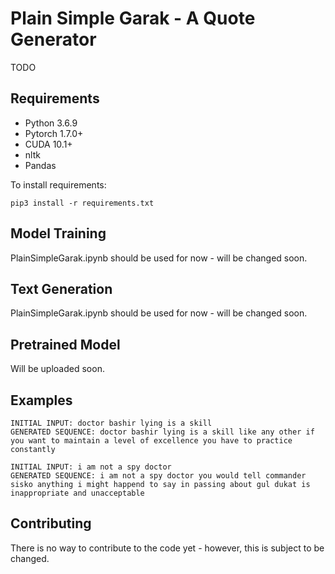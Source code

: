 # Plain Simple Garak - A Quote Generator

TODO

## Requirements

- Python 3.6.9
- Pytorch 1.7.0+
- CUDA 10.1+
- nltk
- Pandas

To install requirements:

```setup
pip3 install -r requirements.txt
```

## Model Training

PlainSimpleGarak.ipynb should be used for now - will be changed soon.

## Text Generation

PlainSimpleGarak.ipynb should be used for now - will be changed soon.

## Pretrained Model

Will be uploaded soon.

## Examples

```
INITIAL INPUT: doctor bashir lying is a skill
GENERATED SEQUENCE: doctor bashir lying is a skill like any other if you want to maintain a level of excellence you have to practice constantly
```

```
INITIAL INPUT: i am not a spy doctor
GENERATED SEQUENCE: i am not a spy doctor you would tell commander sisko anything i might happend to say in passing about gul dukat is inappropriate and unacceptable
```

## Contributing

There is no way to contribute to the code yet - however, this is subject to be changed.
